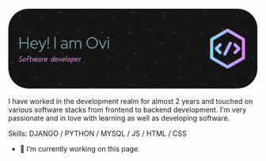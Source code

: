 ![Software developer](https://github.com/tanjil-dev/tanjil-dev/blob/main/github-header-image.png)

I have worked in the development realm for almost 2 years and touched on various software stacks from frontend to backend development. I'm very passionate and in love with learning as well as developing software.

Skills: DJANGO / PYTHON / MYSQL / JS / HTML / CSS

- 🔭 I’m currently working on this page. 




